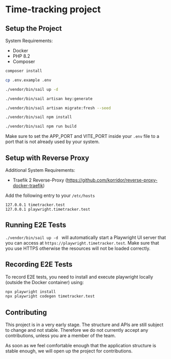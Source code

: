 # Time-tracking project

## Setup the Project

System Requirements:
* Docker
* PHP 8.2
* Composer

```bash
composer install

cp .env.example .env

./vendor/bin/sail up -d

./vendor/bin/sail artisan key:generate

./vendor/bin/sail artisan migrate:fresh --seed

./vendor/bin/sail npm install

./vendor/bin/sail npm run build

```

Make sure to set the APP_PORT and VITE_PORT inside your `.env` file to a port that is not already used by your system.

## Setup with Reverse Proxy

Additional System Requirements:
* Traefik 2 Reverse-Proxy (https://github.com/korridor/reverse-proxy-docker-traefik)

Add the following entry to your `/etc/hosts`

```
127.0.0.1 timetracker.test
127.0.0.1 playwright.timetracker.test
```

## Running E2E Tests

`./vendor/bin/sail up -d ` will automatically start a Playwright UI server that you can access at `https://playwright.timetracker.test`. 
Make sure that you use HTTPS otherwise the resources will not be loaded correctly.

## Recording E2E Tests

To record E2E tests, you need to install and execute playwright locally (outside the Docker container) using: 

```bash
npx playwright install
npx playwright codegen timetracker.test
``` 

## Contributing

This project is in a very early stage. The structure and APIs are still subject to change and not stable. 
Therefore we do not currently accept any contributions, unless you are a member of the team.

As soon as we feel comfortable enough that the application structure is stable enough, we will open up the project for contributions.
